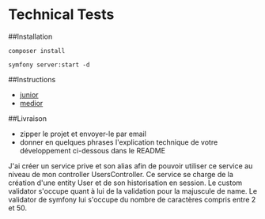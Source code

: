 # Technical Tests

##Installation

`composer install`

`symfony server:start -d`

##Instructions
* [junior](README_JUNIOR.md)
* [medior](README_MEDIOR.md)


##Livraison
- zipper le projet et envoyer-le par email 
- donner en quelques phrases l'explication technique de votre développement ci-dessous dans le README

J'ai créer un service prive et son alias afin de pouvoir utiliser ce service au niveau de mon controller UsersController.
Ce service se charge de la création d'une entity User et de son historisation en session.
Le custom validator s'occupe quant à lui de la validation pour la majuscule de name.
Le validator de symfony lui s'occupe du nombre de caractères compris entre 2 et 50. 
